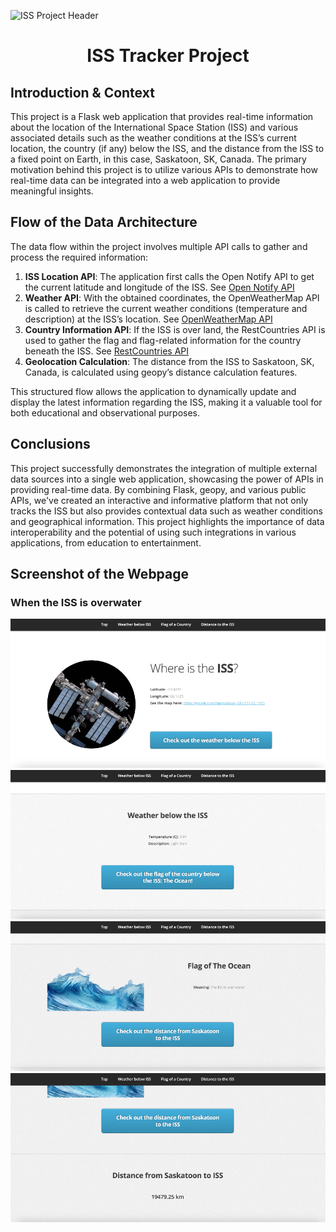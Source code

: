 ![ISS Project Header](https://images.theconversation.com/files/446192/original/file-20220214-19-z6fu9c.jpeg?ixlib=rb-4.1.0&rect=49%2C143%2C2932%2C1464&q=45&auto=format&w=1356&h=668&fit=crop)

# <p align="center"> ISS Tracker Project </p>

## Introduction & Context

This project is a Flask web application that provides real-time information about the location of the International Space Station (ISS) and various associated details such as the weather conditions at the ISS’s current location, the country (if any) below the ISS, and the distance from the ISS to a fixed point on Earth, in this case, Saskatoon, SK, Canada. The primary motivation behind this project is to utilize various APIs to demonstrate how real-time data can be integrated into a web application to provide meaningful insights.

## Flow of the Data Architecture

The data flow within the project involves multiple API calls to gather and process the required information:

1. **ISS Location API**: The application first calls the Open Notify API to get the current latitude and longitude of the ISS. See [Open Notify API](http://api.open-notify.org/)
2. **Weather API**: With the obtained coordinates, the OpenWeatherMap API is called to retrieve the current weather conditions (temperature and description) at the ISS’s location. See [OpenWeatherMap API](https://openweathermap.org/api)
3. **Country Information API**: If the ISS is over land, the RestCountries API is used to gather the flag and flag-related information for the country beneath the ISS. See [RestCountries API](https://restcountries.com/)
4. **Geolocation Calculation**: The distance from the ISS to Saskatoon, SK, Canada, is calculated using geopy’s distance calculation features.

This structured flow allows the application to dynamically update and display the latest information regarding the ISS, making it a valuable tool for both educational and observational purposes.

## Conclusions

This project successfully demonstrates the integration of multiple external data sources into a single web application, showcasing the power of APIs in providing real-time data. By combining Flask, geopy, and various public APIs, we've created an interactive and informative platform that not only tracks the ISS but also provides contextual data such as weather conditions and geographical information. This project highlights the importance of data interoperability and the potential of using such integrations in various applications, from education to entertainment.

## Screenshot of the Webpage

### When the ISS is overwater
![ISS Tracker Webpage](static/Water1.png)
![ISS Tracker Webpage](static/Water2.png)
![ISS Tracker Webpage](static/Water3.png)
![ISS Tracker Webpage](static/Water4.png)
